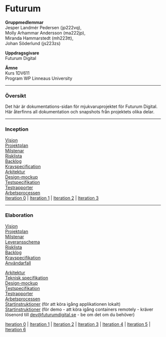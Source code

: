 # Futurum

**Gruppmedlemmar** <br>
Jesper Landmér Pedersen (jp222vq), <br>
Molly Arhammar Andersson (ma222jp),<br>
Miranda Hammarstedt (mh223tt),<br>
Johan Söderlund (js223zs)<br>

**Uppdragsgivare**<br>
Futurum Digital

**Ämne**<br>
Kurs 1DV611<br>
Program WP Linneaus University

----------------------------

### Översikt

Det här är dokumentations-sidan för mjukvaruprojektet för Futurum Digital. Här återfinns all dokumentation och snapshots från projektets olika delar.

----------------------------

### Inception

[Vision](https://github.com/1dv611-futurum-project/dokumentation/blob/master/inlämningar/inception/Vision.md)<br>
[Projektplan](https://github.com/1dv611-futurum-project/dokumentation/blob/master/inlämningar/inception/Projektplan.md)<br>
[Milstenar](https://github.com/1dv611-futurum-project/dokumentation/blob/master/inlämningar/inception/Milstenar.md)<br>
[Risklista](https://github.com/1dv611-futurum-project/dokumentation/blob/master/inlämningar/inception/Risklista.md)<br>
[Backlog](https://github.com/1dv611-futurum-project/dokumentation/blob/master/inlämningar/inception/Backlog.md)<br>
[Kravspecification](https://github.com/1dv611-futurum-project/dokumentation/blob/master/inlämningar/inception/Kravspecifikation.md)<br>
[Arkitektur](https://github.com/1dv611-futurum-project/dokumentation/blob/master/inlämningar/inception/Arkitektur.md)<br>
[Design-mockup](https://wireframepro.mockflow.com/view/futurum#/page/d6388e2e236241279707e40d4a0ff00e)<br>
[Testspecifikation](https://github.com/1dv611-futurum-project/dokumentation/blob/master/inlämningar/inception/Testspecifikation.md)<br>
[Testrapporter](https://github.com/1dv611-futurum-project/dokumentation/blob/master/inlämningar/inception/Testrapporter.md)<br>
[Arbetsprocessen](https://github.com/1dv611-futurum-project/dokumentation/blob/master/inlämningar/inception/Arbetsprocessen.md)<br>
[Iteration 0](https://github.com/1dv611-futurum-project/dokumentation/blob/master/inlämningar/inception/Iteration-0.md) | [Iteration 1](https://github.com/1dv611-futurum-project/dokumentation/blob/master/inlämningar/inception/Iteration-1.md) |
[Iteration 2](https://github.com/1dv611-futurum-project/dokumentation/blob/master/inlämningar/inception/Iteration-2.md) | [Iteration 3](https://github.com/1dv611-futurum-project/dokumentation/blob/master/inlämningar/inception/Iteration-3.md)

----------------------------

### Elaboration

[Vision](https://github.com/1dv611-futurum-project/dokumentation/blob/master/inlämningar/elaboration/Vision.md)<br>
[Projektplan](https://github.com/1dv611-futurum-project/dokumentation/blob/master/inlämningar/elaboration/Projektplan.md)<br>
[Milstenar](https://github.com/1dv611-futurum-project/dokumentation/blob/master/inlämningar/elaboration/Milstenar.md)<br>
[Leveransschema](https://github.com/1dv611-futurum-project/dokumentation/blob/master/inlämningar/elaboration/Leveransschema.md)<br>
[Risklista](https://github.com/1dv611-futurum-project/dokumentation/blob/master/inlämningar/elaboration/Risklista.md)<br>
[Backlog](https://github.com/1dv611-futurum-project/dokumentation/blob/master/inlämningar/elaboration/Backlog.md)<br>
[Kravspecifikation](https://github.com/1dv611-futurum-project/dokumentation/blob/master/inlämningar/elaboration/Kravspecifikation.md)<br>
[Användarfall](https://github.com/1dv611-futurum-project/dokumentation/blob/master/inlämningar/elaboration/Anv%C3%A4ndarfall.md)<br>

[Arkitektur](https://github.com/1dv611-futurum-project/dokumentation/blob/master/inlämningar/elaboration/Arkitektur.md)<br>
[Teknisk specifikation](https://github.com/1dv611-futurum-project/dokumentation/blob/master/inlämningar/elaboration/Teknisk-specifikation.md)<br>
[Design-mockup](https://wireframepro.mockflow.com/view/futurum#/page/d6388e2e236241279707e40d4a0ff00e)<br>
[Testspecifikation](https://github.com/1dv611-futurum-project/dokumentation/blob/master/inlämningar/elaboration/Testspecifikation.md)<br>
[Testrapporter](https://github.com/1dv611-futurum-project/dokumentation/blob/master/inlämningar/elaboration/Testrapporter.md)<br>
[Arbetsprocessen](https://github.com/1dv611-futurum-project/dokumentation/blob/master/inlämningar/elaboration/Arbetsprocessen.md)<br>
[Startinstruktioner](https://github.com/1dv611-futurum-project/dokumentation/blob/master/inlämningar/elaboration/Startinstruktioner.md) (för att köra igång applikationen lokalt)<br>
[Startinstruktioner](https://github.com/1dv611-futurum-project/futurum-project) (för demo - att köra igång containers remotely - kräver lösenord till dev@futurumdigital.se - be om det om du behöver)<br>

[Iteration 0](https://github.com/1dv611-futurum-project/dokumentation/blob/master/inlämningar/elaboration/Iterationsplan-%230.md) | [Iteration 1](https://github.com/1dv611-futurum-project/dokumentation/blob/master/inlämningar/elaboration/Iteration-1.md) | [Iteration 2](https://github.com/1dv611-futurum-project/dokumentation/blob/master/inlämningar/elaboration/Iteration-2.md) | [Iteration 3](https://github.com/1dv611-futurum-project/dokumentation/blob/master/inlämningar/elaboration/Iteration-3.md) | [Iteration 4](https://github.com/1dv611-futurum-project/dokumentation/blob/master/inlämningar/elaboration/Iteration-4.md) | [Iteration 5](https://github.com/1dv611-futurum-project/dokumentation/blob/master/inlämningar/elaboration/Iteration-5.md)  | [Iteration 6](https://github.com/1dv611-futurum-project/dokumentation/blob/master/inlämningar/elaboration/Iteration-6.md)
